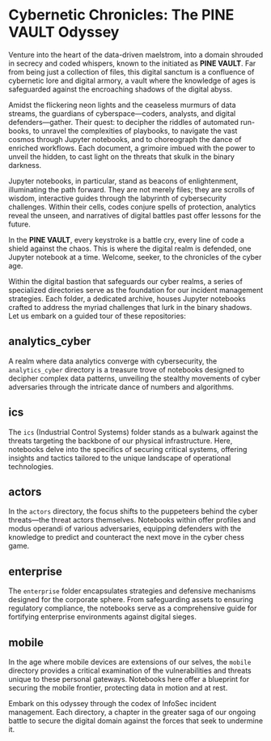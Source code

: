 
# Cybernetic Chronicles: The PINE VAULT Odyssey

Venture into the heart of the data-driven maelstrom, into a domain shrouded in secrecy and coded whispers, known to the initiated as **PINE VAULT**. Far from being just a collection of files, this digital sanctum is a confluence of cybernetic lore and digital armory, a vault where the knowledge of ages is safeguarded against the encroaching shadows of the digital abyss.

Amidst the flickering neon lights and the ceaseless murmurs of data streams, the guardians of cyberspace—coders, analysts, and digital defenders—gather. Their quest: to decipher the riddles of automated run-books, to unravel the complexities of playbooks, to navigate the vast cosmos through Jupyter notebooks, and to choreograph the dance of enriched workflows. Each document, a grimoire imbued with the power to unveil the hidden, to cast light on the threats that skulk in the binary darkness.

Jupyter notebooks, in particular, stand as beacons of enlightenment, illuminating the path forward. They are not merely files; they are scrolls of wisdom, interactive guides through the labyrinth of cybersecurity challenges. Within their cells, codes conjure spells of protection, analytics reveal the unseen, and narratives of digital battles past offer lessons for the future.

In the **PINE VAULT**, every keystroke is a battle cry, every line of code a shield against the chaos. This is where the digital realm is defended, one Jupyter notebook at a time. Welcome, seeker, to the chronicles of the cyber age.

Within the digital bastion that safeguards our cyber realms, a series of specialized directories serve as the foundation for our incident management strategies. Each folder, a dedicated archive, houses Jupyter notebooks crafted to address the myriad challenges that lurk in the binary shadows. Let us embark on a guided tour of these repositories:

## analytics_cyber
A realm where data analytics converge with cybersecurity, the `analytics_cyber` directory is a treasure trove of notebooks designed to decipher complex data patterns, unveiling the stealthy movements of cyber adversaries through the intricate dance of numbers and algorithms.

## ics
The `ics` (Industrial Control Systems) folder stands as a bulwark against the threats targeting the backbone of our physical infrastructure. Here, notebooks delve into the specifics of securing critical systems, offering insights and tactics tailored to the unique landscape of operational technologies.

## actors
In the `actors` directory, the focus shifts to the puppeteers behind the cyber threats—the threat actors themselves. Notebooks within offer profiles and modus operandi of various adversaries, equipping defenders with the knowledge to predict and counteract the next move in the cyber chess game.

## enterprise
The `enterprise` folder encapsulates strategies and defensive mechanisms designed for the corporate sphere. From safeguarding assets to ensuring regulatory compliance, the notebooks serve as a comprehensive guide for fortifying enterprise environments against digital sieges.

## mobile
In the age where mobile devices are extensions of our selves, the `mobile` directory provides a critical examination of the vulnerabilities and threats unique to these personal gateways. Notebooks here offer a blueprint for securing the mobile frontier, protecting data in motion and at rest.

Embark on this odyssey through the codex of InfoSec incident management. Each directory, a chapter in the greater saga of our ongoing battle to secure the digital domain against the forces that seek to undermine it.
